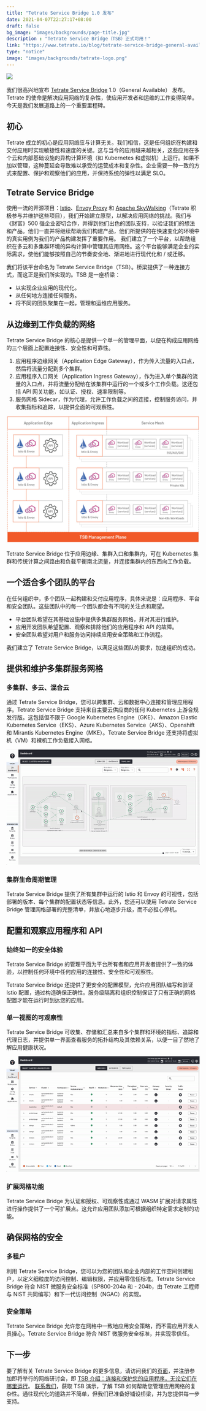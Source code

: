 ```yaml
---
title: "Tetrate Service Bridge 1.0 发布"
date: 2021-04-07T22:27:17+08:00
draft: false
bg_image: "images/backgrounds/page-title.jpg"
description : "Tetrate Service Bridge（TSB）正式可用！"
link: "https://www.tetrate.io/blog/tetrate-service-bridge-general-availability/"
type: "notice"
image: "images/backgrounds/tetrate-logo.png"
---
```


![](https://tva1.sinaimg.cn/large/008eGmZEly1gpbh3r4a10j31dk0peb2a.jpg)

我们很高兴地宣布 [Tetrate Service Bridge](https://www.tetrate.io/tetrate-service-bridge/) 1.0（General Available） 发布。Tetrate 的使命是解决应用网络的复杂性，使应用开发者和运维的工作变得简单。今天是我们发展道路上的一个重要里程碑。

## 初心

Tetrate 成立的初心是应用网络应与计算无关。我们相信，这是任何组织在构建和交付应用时实现敏捷性和速度的关键。这与当今的应用越来越相关，这些应用在多个云和内部基础设施的异构计算环境（如 Kubernetes 和虚拟机）上运行。如果不加以管理，这种蔓延会导致难以承受的运营成本和复杂性。企业需要一种一致的方式来配置、保护和观察他们的应用，并保持系统的弹性以满足 SLO。

## Tetrate Service Bridge

使用一流的开源项目：[Istio](https://istio.io/)、[Envoy Proxy](http://envoyproxy.io/) 和 [Apache SkyWalking](https://skywalking.apache.org/)（Tetrate 积极参与并维护这些项目），我们开始建立原型，以解决应用网络的挑战。我们与《财富》500 强企业密切合作，并得到他们出色的团队支持，以验证我们的想法和产品。他们一直并将继续帮助我们构建产品，他们所提供的在快速变化的环境中的真实用例为我们的产品构建发挥了重要作用。 我们建立了一个平台，以帮助组织在多云和多集群环境的异构计算中管理其应用网络。这个平台能够满足企业的实际需求，使他们能够按照自己的节奏安全地、渐进地进行现代化和 / 或迁移。

我们将该平台命名为 Tetrate Service Bridge（TSB）。桥梁提供了一种连接方式，而这正是我们所实现的。TSB 是一座桥梁：

- 以实现企业应用的现代化。
- 从任何地方连接任何服务。
- 将不同的团队聚集在一起，管理和运维应用服务。

## 从边缘到工作负载的网络

Tetrate Service Bridge 的核心是提供一个单一的管理平面，以便在构成应用网络的三个层面上配置连接性、安全性和可靠性。

1. 应用程序边缘网关（Application Edge Gateway），作为传入流量的入口点，然后将流量分配到多个集群。
2. 应用程序入口网关（Application Ingress Gateway），作为进入单个集群的流量的入口点，并将流量分配给在该集群中运行的一个或多个工作负载。这还包括 API 网关功能，如认证、授权、速率限制等。
3. 服务网格 Sidecar，作为代理，允许工作负载之间的连接，控制服务访问，并收集指标和追踪，以提供全面的可观察性。

![Tetrate Service Brdige 示意图](008eGmZEly1gpbh9rhd10j30sg0iq78k.jpg)

Tetrate Service Bridge 位于应用边缘、集群入口和集群内，可在 Kubernetes 集群和传统计算之间路由和负载平衡南北流量，并连接集群内的东西向工作负载。

## 一个适合多个团队的平台

在任何组织中，多个团队一起构建和交付应用程序，具体来说是：应用程序、平台和安全团队。这些团队中的每一个团队都会有不同的关注点和期望。

- 平台团队希望在其基础设施中提供多集群服务网格，并对其进行维护。
- 应用开发团队希望配置、观察和排除他们的应用程序和 API 的故障。
- 安全团队希望对用户和服务访问持续应用安全策略和工作流程。

我们建立了 Tetrate Service Bridge，以满足这些团队的要求，加速组织的成功。

## 提供和维护多集群服务网格

### 多集群、多云、混合云

通过 Tetrate Service Bridge，您可以跨集群、云和数据中心连接和管理应用程序。Tetrate Service Bridge 支持来自主要云供应商的任何 Kubernetes 上游合规发行版。这包括但不限于 Google Kubernetes Engine（GKE）、Amazon Elastic Kubernetes Service（EKS）、Azure Kubernetes Service（AKS）、Openshift 和 Mirantis Kubernetes Engine（MKE）。Tetrate Service Bridge 还支持将虚拟机（VM）和裸机工作负载接入网格。 

![多集群管理](multicluster.gif)

### 集群生命周期管理

Tetrate Service Bridge 提供了所有集群中运行的 Istio 和 Envoy 的可视性，包括部署的版本、每个集群的配置状态等信息。此外，您还可以使用 Tetrate Service Bridge 管理网格部署的完整清单，并放心地逐步升级，而不必担心停机。

## 配置和观察应用程序和 API

### 始终如一的安全体验

Tetrate Service Bridge 的管理平面为平台所有者和应用开发者提供了一致的体验，以控制任何环境中任何应用的连接性、安全性和可观察性。

Tetrate Service Bridge 还提供了更安全的配置模型，允许应用团队编写和验证 Istio 配置，通过构造确保正确性。服务级隔离和组织控制保证了只有正确的网格配置才能在运行时到达您的应用。

### 单一视图的可观察性

Tetrate Service Bridge 可收集、存储和汇总来自多个集群和环境的指标、追踪和代理日志，并提供单一界面查看服务的拓扑结构及其依赖关系，以便一目了然地了解应用健康状况。

![监控视图](dashboard.gif)

### 扩展网格功能

Tetrate Service Bridge 为认证和授权、可观察性或通过 WASM 扩展对请求属性进行操作提供了一个可扩展点。这允许应用团队添加可根据组织特定需求定制的功能。

## 确保网格的安全

### 多租户

利用 Tetrate Service Bridge，您可以为您的团队和企业内部的工作空间创建租户，以定义细粒度的访问控制、编辑权限，并应用零信任标准。Tetrate Service Bridge 符合 NIST 微服务安全标准（SP800-204a 和 - 204b，由 Tetrate 工程师与 NIST 共同编写）和下一代访问控制（NGAC）的实现。

### 安全策略

Tetrate Service Bridge 允许您在网格中一致地应用安全策略，而不需应用开发人员操心。Tetrate Service Bridge 符合 NIST 微服务安全标准，并实现零信任。

## 下一步

要了解有关 Tetrate Service Bridge 的更多信息，请访问我们的[页面](https://www.tetrate.io/tetrate-service-bridge/)，并注册参加即将举行的网络研讨会，即 [TSB 介绍：连接和保护您的应用程序，无论它们在哪里运行](https://us02web.zoom.us/webinar/register/1716177543798/WN_JukXWVU-TP-68A6y-NAs6Q)。 [联系我们](https://www.tetrate.io/contact-us/)，获取 TSB 演示，了解 TSB 如何帮助您管理应用网络的复杂性。通往现代化的道路并不简单，但我们已准备好铺设桥梁，并为您提供每一步支持。